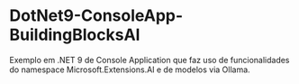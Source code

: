 # DotNet9-ConsoleApp-BuildingBlocksAI
Exemplo em .NET 9 de Console Application que faz uso de funcionalidades do namespace Microsoft.Extensions.AI e de modelos via Ollama.
